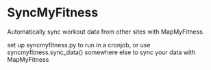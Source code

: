 SyncMyFitness
=============

Automatically sync workout data from other sites with MapMyFitness.


set up syncmyfitness.py to run in a cronjob, or use syncmyfitness.sync_data() somewhere else to sync your data with MapMyFitness
